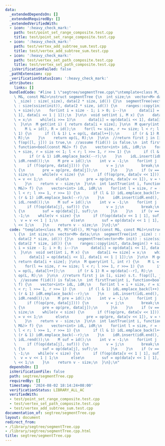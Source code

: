 ```yaml
---
data:
  _extendedDependsOn: []
  _extendedRequiredBy: []
  _extendedVerifiedWith:
  - icon: ':heavy_check_mark:'
    path: test/point_set_range_composite.test.cpp
    title: test/point_set_range_composite.test.cpp
  - icon: ':heavy_check_mark:'
    path: test/vertex_add_subtree_sum.test.cpp
    title: test/vertex_add_subtree_sum.test.cpp
  - icon: ':heavy_check_mark:'
    path: test/vertex_set_path_composite.test.cpp
    title: test/vertex_set_path_composite.test.cpp
  _isVerificationFailed: false
  _pathExtension: cpp
  _verificationStatusIcon: ':heavy_check_mark:'
  attributes:
    links: []
  bundledCode: "#line 1 \"segtree/segmentTree.cpp\"\ntemplate<class M, M(*id)(), M(*op)(const\
    \ M&, const M&)>\nstruct segmentTree {\n  int size;\n  vector<M> data;\n\n  segmentTree(int\
    \ _size) : size(_size), data(2 * size, id()) {}\n  segmentTree(vector<M> init)\
    \ : size(ssize(init)), data(2 * size, id()) {\n    ranges::copy(init, data.begin()\
    \ + size);\n    for(int i = size - 1; i > 0; i--)\n      data[i] = op(data[i <<\
    \ 1], data[i << 1 | 1]);\n  }\n\n  void set(int i, M x) {\n    data[i += size]\
    \ = x;\n    while(i >>= 1)\n      data[i] = op(data[i << 1], data[i << 1 | 1]);\n\
    \  }\n\n  M get(int i) { return data[i + size]; }\n\n  M query(int l, int r) {\n\
    \    M L = id(), R = id();\n    for(l += size, r += size; l < r; l >>= 1, r >>=\
    \ 1) {\n      if (l & 1) L = op(L, data[l++]);\n      if (r & 1) R = op(data[--r],\
    \ R);\n    }\n    return op(L, R);\n  }\n\n  //return first j in [i, size) s.t.\
    \ f(op([l, j])) is true,\n  //assume f(id()) is false.\n  int firstTrue(int i,\
    \ function<bool(const M&)> f) {\n    vector<int> idL, idR;\n    for(int l = i\
    \ + size, r = size << 1; l < r; l >>= 1, r >>= 1) {\n      if (l & 1) idL.emplace_back(l++);\n\
    \      if (r & 1) idR.emplace_back(--r);\n    }\n    idL.insert(idL.end(), idR.rbegin(),\
    \ idR.rend());\n    M pre = id();\n    int v = -1;\n    for(int j : idL) {\n \
    \     if (f(op(pre, data[j]))) {\n        v = j;\n        break;\n      } else\
    \ {\n        pre = op(pre, data[j]);\n      }\n    }\n    if (v == -1) return\
    \ size;\n    while(v < size) {\n      if (f(op(pre, data[v << 1])))\n        v\
    \ = v << 1;\n      else\n        pre = op(pre, data[v << 1]), v = v << 1 | 1;\n\
    \    }\n    return v - size;\n  }\n\n  int lastTrue(int i, function<bool(const\
    \ M&)> f) {\n    vector<int> idL, idR;\n    for(int l = size, r = (i + 1) + size;\
    \ l < r; l >>= 1, r >>= 1) {\n      if (l & 1) idL.emplace_back(l++);\n      if\
    \ (r & 1) idR.emplace_back(--r);\n    }\n    idR.insert(idR.end(), idL.rbegin(),\
    \ idL.rend());\n    M suf = id();\n    int v = -1;\n    for(int j : idR) {\n \
    \     if (f(op(data[j], suf))) {\n        v = j;\n        break;\n      } else\
    \ {\n        suf = op(data[j], suf);\n      }\n    }\n    if (v == -1) return\
    \ -1;\n    while(v < size) {\n      if (f(op(data[v << 1 | 1], suf)))\n      \
    \  v = v << 1 | 1;\n      else\n        suf = op(data[v << 1 | 1], suf), v = v\
    \ << 1;\n    }\n    return v - size;\n  }\n};\n"
  code: "template<class M, M(*id)(), M(*op)(const M&, const M&)>\nstruct segmentTree\
    \ {\n  int size;\n  vector<M> data;\n\n  segmentTree(int _size) : size(_size),\
    \ data(2 * size, id()) {}\n  segmentTree(vector<M> init) : size(ssize(init)),\
    \ data(2 * size, id()) {\n    ranges::copy(init, data.begin() + size);\n    for(int\
    \ i = size - 1; i > 0; i--)\n      data[i] = op(data[i << 1], data[i << 1 | 1]);\n\
    \  }\n\n  void set(int i, M x) {\n    data[i += size] = x;\n    while(i >>= 1)\n\
    \      data[i] = op(data[i << 1], data[i << 1 | 1]);\n  }\n\n  M get(int i) {\
    \ return data[i + size]; }\n\n  M query(int l, int r) {\n    M L = id(), R = id();\n\
    \    for(l += size, r += size; l < r; l >>= 1, r >>= 1) {\n      if (l & 1) L\
    \ = op(L, data[l++]);\n      if (r & 1) R = op(data[--r], R);\n    }\n    return\
    \ op(L, R);\n  }\n\n  //return first j in [i, size) s.t. f(op([l, j])) is true,\n\
    \  //assume f(id()) is false.\n  int firstTrue(int i, function<bool(const M&)>\
    \ f) {\n    vector<int> idL, idR;\n    for(int l = i + size, r = size << 1; l\
    \ < r; l >>= 1, r >>= 1) {\n      if (l & 1) idL.emplace_back(l++);\n      if\
    \ (r & 1) idR.emplace_back(--r);\n    }\n    idL.insert(idL.end(), idR.rbegin(),\
    \ idR.rend());\n    M pre = id();\n    int v = -1;\n    for(int j : idL) {\n \
    \     if (f(op(pre, data[j]))) {\n        v = j;\n        break;\n      } else\
    \ {\n        pre = op(pre, data[j]);\n      }\n    }\n    if (v == -1) return\
    \ size;\n    while(v < size) {\n      if (f(op(pre, data[v << 1])))\n        v\
    \ = v << 1;\n      else\n        pre = op(pre, data[v << 1]), v = v << 1 | 1;\n\
    \    }\n    return v - size;\n  }\n\n  int lastTrue(int i, function<bool(const\
    \ M&)> f) {\n    vector<int> idL, idR;\n    for(int l = size, r = (i + 1) + size;\
    \ l < r; l >>= 1, r >>= 1) {\n      if (l & 1) idL.emplace_back(l++);\n      if\
    \ (r & 1) idR.emplace_back(--r);\n    }\n    idR.insert(idR.end(), idL.rbegin(),\
    \ idL.rend());\n    M suf = id();\n    int v = -1;\n    for(int j : idR) {\n \
    \     if (f(op(data[j], suf))) {\n        v = j;\n        break;\n      } else\
    \ {\n        suf = op(data[j], suf);\n      }\n    }\n    if (v == -1) return\
    \ -1;\n    while(v < size) {\n      if (f(op(data[v << 1 | 1], suf)))\n      \
    \  v = v << 1 | 1;\n      else\n        suf = op(data[v << 1 | 1], suf), v = v\
    \ << 1;\n    }\n    return v - size;\n  }\n};\n"
  dependsOn: []
  isVerificationFile: false
  path: segtree/segmentTree.cpp
  requiredBy: []
  timestamp: '2024-08-02 18:14:24+08:00'
  verificationStatus: LIBRARY_ALL_AC
  verifiedWith:
  - test/point_set_range_composite.test.cpp
  - test/vertex_set_path_composite.test.cpp
  - test/vertex_add_subtree_sum.test.cpp
documentation_of: segtree/segmentTree.cpp
layout: document
redirect_from:
- /library/segtree/segmentTree.cpp
- /library/segtree/segmentTree.cpp.html
title: segtree/segmentTree.cpp
---
```

